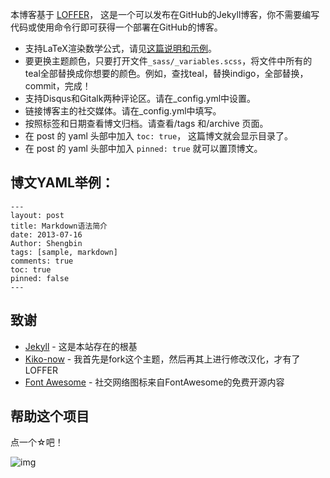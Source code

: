 
本博客基于 [LOFFER](https://fromendworld.github.io/LOFFER/document/)，
这是一个可以发布在GitHub的Jekyll博客，你不需要编写代码或使用命令行即可获得一个部署在GitHub的博客。

* 支持LaTeX渲染数学公式，请见[这篇说明和示例](https://fromendworld.github.io/LOFFER/math-test/)。
* 要更换主题颜色，只要打开文件` _sass/_variables.scss `，将文件中所有的teal全部替换成你想要的颜色。例如，查找teal，替换indigo，全部替换，commit，完成！
* 支持Disqus和Gitalk两种评论区。请在_config.yml中设置。
* 链接博客主的社交媒体。请在_config.yml中填写。
* 按照标签和日期查看博文归档。请查看/tags 和/archive 页面。
* 在 post 的 yaml 头部中加入 `toc: true`， 这篇博文就会显示目录了。
* 在 post 的 yaml 头部中加入 `pinned: true` 就可以置顶博文。


## 博文YAML举例：

    ---
    layout: post
    title: Markdown语法简介
    date: 2013-07-16
    Author: Shengbin 
    tags: [sample, markdown]
    comments: true
    toc: true
    pinned: false
    ---


## 致谢

* [Jekyll](https://github.com/jekyll/jekyll) - 这是本站存在的根基
* [Kiko-now](<https://github.com/aweekj/kiko-now>) - 我首先是fork这个主题，然后再其上进行修改汉化，才有了LOFFER
* [Font Awesome](<https://fontawesome.com/>) - 社交网络图标来自FontAwesome的免费开源内容



## 帮助这个项目

点一个☆吧！

![img](https://raw.githubusercontent.com/FromEndWorld/LOFFER/master/images/givemefive.png)
